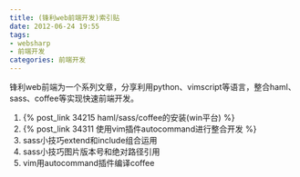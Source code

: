 ```yaml
---
title: (锋利web前端开发)索引贴
date: 2012-06-24 19:55
tags: 
- websharp
- 前端开发
categories: 前端开发
---
```


锋利web前端为一个系列文章，分享利用python、vimscript等语言，整合haml、sass、coffee等实现快速前端开发。

1. {% post_link 34215 haml/sass/coffee的安装(win平台) %}
2. {% post_link 34311 使用vim插件autocommand进行整合开发 %}
3. sass小技巧extend和include组合运用
4. sass小技巧图片版本号和绝对路径引用
5. vim用autocommand插件编译coffee